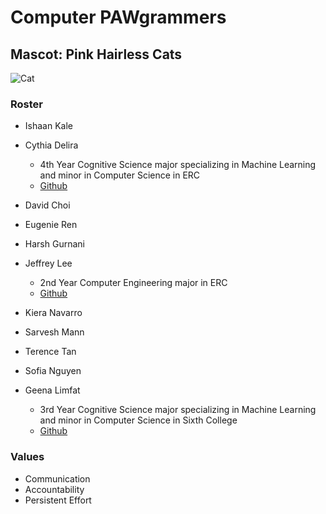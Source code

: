 # Computer PAWgrammers

## Mascot: Pink Hairless Cats
![Cat](cat.heic)

### Roster
* Ishaan Kale

* Cythia Delira
  * 4th Year Cognitive Science major specializing in Machine Learning and minor in Computer Science in ERC
  * [Github](https://github.com/cdelira9)
* David Choi
* Eugenie Ren
* Harsh Gurnani
* Jeffrey Lee
  * 2nd Year Computer Engineering major in ERC
  * [Github](https://github.com/jxnlee)
* Kiera Navarro
* Sarvesh Mann
* Terence Tan
* Sofia Nguyen
* Geena Limfat
  * 3rd Year Cognitive Science major specializing in Machine Learning and minor in Computer Science in Sixth College
  * [Github](https://github.com/geenalimfat)

### Values
* Communication
* Accountability
* Persistent Effort

